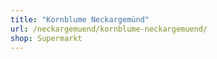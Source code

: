 ```yaml
---
title: "Kornblume Neckargemünd"
url: /neckargemuend/kornblume-neckargemuend/
shop: Supermarkt
---
```

